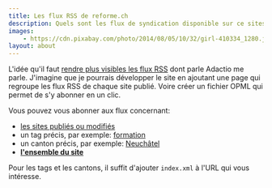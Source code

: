```yaml
---
title: Les flux RSS de reforme.ch
description: Quels sont les flux de syndication disponible sur ce sites?
images:
    - https://cdn.pixabay.com/photo/2014/08/05/10/32/girl-410334_1280.jpg
layout: about
---
```


L'idée qu'il faut [rendre plus visibles les flux RSS](https://adactio.com/journal/17095) dont parle Adactio me parle.
J'imagine que je pourrais développer le site en ajoutant une page qui regroupe les flux RSS de chaque site publié.
Voire créer un fichier OPML qui permet de s'y abonner en un clic.

Vous pouvez vous abonner aux flux concernant:

- [les sites publiés ou modifiés](/sites/index.xml "Flux RSS des sites publiés ou modifiés chez reforme.ch")
- un tag précis, par exemple: [formation](https://reforme.ch/tags/formation/index.xml "Flux RSS spécifique à la formation")
- un canton précis, par exemple: [Neuchâtel](https://reforme.ch/cantons/neuchatel/index.xml "Flux RSS du canton de Neuchâtel")
- [**l'ensemble du site**](/index.xml "Flux RSS de reforme.ch")

Pour les tags et les cantons, il suffit d'ajouter `index.xml` à l'URL qui vous intéresse.